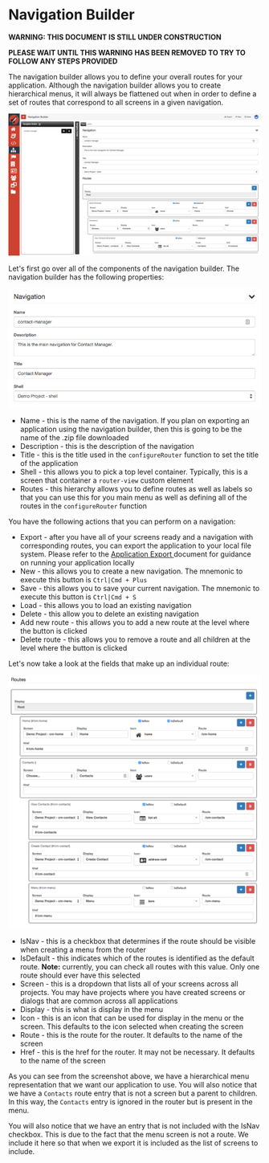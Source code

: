 # Navigation Builder

**WARNING: THIS DOCUMENT IS STILL UNDER CONSTRUCTION** 

**PLEASE WAIT UNTIL THIS WARNING HAS BEEN REMOVED TO TRY TO FOLLOW ANY STEPS PROVIDED**


The navigation builder allows you to define your overall routes for your application. Although the navigation builder allows you to create hierarchical menus, it will always be flattened out when in order to define a set of routes that correspond to all screens in a given navigation.

![Navigation Builder](../../assets/images/navigation-builder.png)

Let's first go over all of the components of the navigation builder. The navigation builder has the following properties:

![Navigation Builder](../../assets/images/navigation-builder-properties.png)

- Name - this is the name of the navigation. If you plan on exporting an application using the navigation builder, then this is going to be the name of the .zip file downloaded
- Description - this is the description of the navigation
- Title - this is the title used in the `configureRouter` function to set the title of the application
- Shell - this allows you to pick a top level container. Typically, this is a screen that container a `router-view` custom element
- Routes - this hierarchy allows you to define routes as well as labels so that you can use this for you main menu as well as defining all of the routes in the `configureRouter` function

You have the following actions that you can perform on a navigation:

- Export - after you have all of your screens ready and a navigation with corresponding routes, you can export the application to your local file system. Please refer to the [ Application Export ](../application-export/key-concepts.md) document for guidance on running your application locally
- New - this allows you to create a new navigation. The mnemonic to execute this button is `Ctrl|Cmd + Plus`
- Save - this allows you to save your current navigation. The mnemonic to execute this button is `Ctrl|Cmd + S`
- Load - this allows you to load an existing navigation
- Delete - this allow you to delete an existing navigation
- Add new route - this allows you to add a new route at the level where the button is clicked
- Delete route - this allows you to remove a route and all children at the level where the button is clicked

Let's now take a look at the fields that make up an individual route: 

![Navigation Builder](../../assets/images/navigation-builder-routes.png)

- IsNav - this is a checkbox that determines if the route should be visible when creating a menu from the router
- IsDefault - this indicates which of the routes is identified as the default route. **Note:** currently, you can check all routes with this value. Only one route should ever have this selected
- Screen - this is a dropdown that lists all of your screens across all projects. You may have projects where you have created screens or dialogs that are common across all applications
- Display - this is what is display in the menu
- Icon - this is an icon that can be used for display in the menu or the screen. This defaults to the icon selected when creating the screen
- Route - this is the route for the router. It defaults to the name of the screen
- Href - this is the href for the router. It may not be necessary. It defaults to the name of the screen

As you can see from the screenshot above, we have a hierarchical menu representation that we want our application to use. You will also notice that we have a `Contacts` route entry that is not a screen but a parent to children. In this way, the `Contacts` entry is ignored in the router but is present in the menu. 

You will also notice that we have an entry that is not included with the IsNav checkbox. This is due to the fact that the menu screen is not a route. We include it here so that when we export it is included as the list of screens to include.
